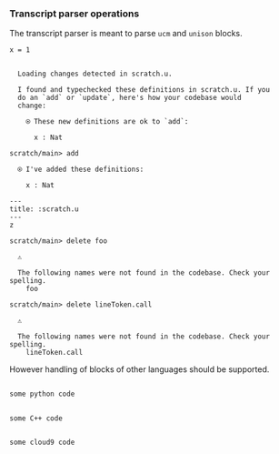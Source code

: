 ### Transcript parser operations

The transcript parser is meant to parse `ucm` and `unison` blocks.

```unison
x = 1
```

```ucm

  Loading changes detected in scratch.u.

  I found and typechecked these definitions in scratch.u. If you
  do an `add` or `update`, here's how your codebase would
  change:
  
    ⍟ These new definitions are ok to `add`:
    
      x : Nat

```
```ucm
scratch/main> add

  ⍟ I've added these definitions:
  
    x : Nat

```
```unison
---
title: :scratch.u
---
z

```


```ucm
scratch/main> delete foo

  ⚠️
  
  The following names were not found in the codebase. Check your spelling.
    foo

```
```ucm
scratch/main> delete lineToken.call

  ⚠️
  
  The following names were not found in the codebase. Check your spelling.
    lineToken.call

```
However handling of blocks of other languages should be supported.

```python

some python code

```

```c_cpp

some C++ code

```

```c9search

some cloud9 code

```

